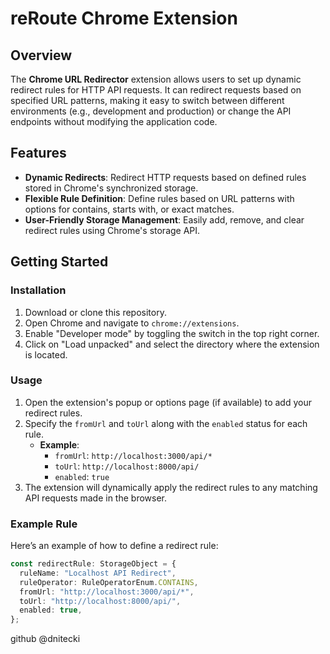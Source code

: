 # reRoute Chrome Extension

## Overview

The **Chrome URL Redirector** extension allows users to set up dynamic redirect rules for HTTP API requests. It can redirect requests based on specified URL patterns, making it easy to switch between different environments (e.g., development and production) or change the API endpoints without modifying the application code.

## Features

- **Dynamic Redirects**: Redirect HTTP requests based on defined rules stored in Chrome's synchronized storage.
- **Flexible Rule Definition**: Define rules based on URL patterns with options for contains, starts with, or exact matches.
- **User-Friendly Storage Management**: Easily add, remove, and clear redirect rules using Chrome's storage API.

## Getting Started

### Installation

1. Download or clone this repository.
2. Open Chrome and navigate to `chrome://extensions`.
3. Enable "Developer mode" by toggling the switch in the top right corner.
4. Click on "Load unpacked" and select the directory where the extension is located.

### Usage

1. Open the extension's popup or options page (if available) to add your redirect rules.
2. Specify the `fromUrl` and `toUrl` along with the `enabled` status for each rule.
   - **Example**:
     - `fromUrl`: `http://localhost:3000/api/*`
     - `toUrl`: `http://localhost:8000/api/`
     - `enabled`: `true`
3. The extension will dynamically apply the redirect rules to any matching API requests made in the browser.

### Example Rule

Here’s an example of how to define a redirect rule:

```typescript
const redirectRule: StorageObject = {
  ruleName: "Localhost API Redirect",
  ruleOperator: RuleOperatorEnum.CONTAINS,
  fromUrl: "http://localhost:3000/api/*",
  toUrl: "http://localhost:8000/api/",
  enabled: true,
};
```

github @dnitecki
